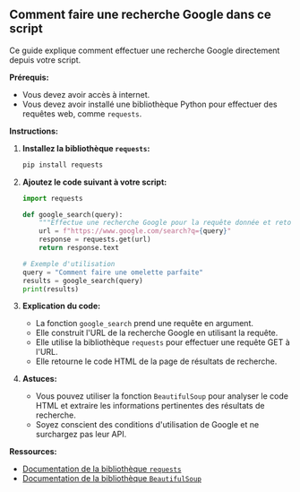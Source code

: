 ## Comment faire une recherche Google dans ce script

Ce guide explique comment effectuer une recherche Google directement depuis votre script. 

**Prérequis:**

* Vous devez avoir accès à internet.
* Vous devez avoir installé une bibliothèque Python pour effectuer des requêtes web, comme `requests`.

**Instructions:**

1. **Installez la bibliothèque `requests`:**

   ```bash
   pip install requests
   ```

2. **Ajoutez le code suivant à votre script:**

   ```python
   import requests

   def google_search(query):
       """Effectue une recherche Google pour la requête donnée et retourne les résultats."""
       url = f"https://www.google.com/search?q={query}"
       response = requests.get(url)
       return response.text

   # Exemple d'utilisation
   query = "Comment faire une omelette parfaite"
   results = google_search(query)
   print(results)
   ```

3. **Explication du code:**

   * La fonction `google_search` prend une requête en argument.
   * Elle construit l'URL de la recherche Google en utilisant la requête.
   * Elle utilise la bibliothèque `requests` pour effectuer une requête GET à l'URL.
   * Elle retourne le code HTML de la page de résultats de recherche.

4. **Astuces:**

   * Vous pouvez utiliser la fonction `BeautifulSoup` pour analyser le code HTML et extraire les informations pertinentes des résultats de recherche.
   * Soyez conscient des conditions d'utilisation de Google et ne surchargez pas leur API.

**Ressources:**

* [Documentation de la bibliothèque `requests`](https://requests.readthedocs.io/en/latest/)
* [Documentation de la bibliothèque `BeautifulSoup`](https://www.crummy.com/software/BeautifulSoup/bs4/doc/)




